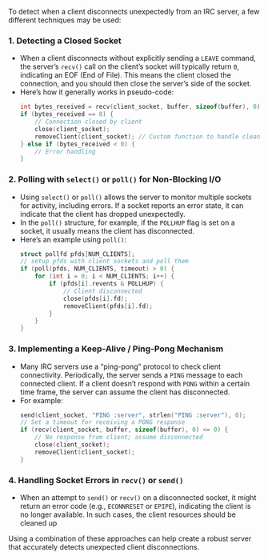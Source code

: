 To detect when a client disconnects unexpectedly from an IRC server, a few different techniques may be used:

### 1. **Detecting a Closed Socket**
   - When a client disconnects without explicitly sending a `LEAVE` command, the server’s `recv()` call on the client’s socket will typically return `0`, indicating an EOF (End of File). This means the client closed the connection, and you should then close the server’s side of the socket.
   - Here’s how it generally works in pseudo-code:
     ```cpp
     int bytes_received = recv(client_socket, buffer, sizeof(buffer), 0);
     if (bytes_received == 0) {
         // Connection closed by client
         close(client_socket);
         removeClient(client_socket); // Custom function to handle cleanup
     } else if (bytes_received < 0) {
         // Error handling
     }
     ```

### 2. **Polling with `select()` or `poll()` for Non-Blocking I/O**
   - Using `select()` or `poll()` allows the server to monitor multiple sockets for activity, including errors. If a socket reports an error state, it can indicate that the client has dropped unexpectedly.
   - In the `poll()` structure, for example, if the `POLLHUP` flag is set on a socket, it usually means the client has disconnected.
   - Here’s an example using `poll()`:
     ```cpp
     struct pollfd pfds[NUM_CLIENTS];
     // setup pfds with client sockets and poll them
     if (poll(pfds, NUM_CLIENTS, timeout) > 0) {
         for (int i = 0; i < NUM_CLIENTS; i++) {
             if (pfds[i].revents & POLLHUP) {
                 // Client disconnected
                 close(pfds[i].fd);
                 removeClient(pfds[i].fd);
             }
         }
     }
     ```

### 3. **Implementing a Keep-Alive / Ping-Pong Mechanism**
   - Many IRC servers use a “ping-pong” protocol to check client connectivity. Periodically, the server sends a `PING` message to each connected client. If a client doesn’t respond with `PONG` within a certain time frame, the server can assume the client has disconnected.
   - For example:
     ```cpp
     send(client_socket, "PING :server", strlen("PING :server"), 0);
     // Set a timeout for receiving a PONG response
     if (recv(client_socket, buffer, sizeof(buffer), 0) <= 0) {
         // No response from client; assume disconnected
         close(client_socket);
         removeClient(client_socket);
     }
     ```

### 4. **Handling Socket Errors in `recv()` or `send()`**
   - When an attempt to `send()` or `recv()` on a disconnected socket, it might return an error code (e.g., `ECONNRESET` or `EPIPE`), indicating the client is no longer available. In such cases, the client resources should be cleaned up

Using a combination of these approaches can help create a robust server that accurately detects unexpected client disconnections.